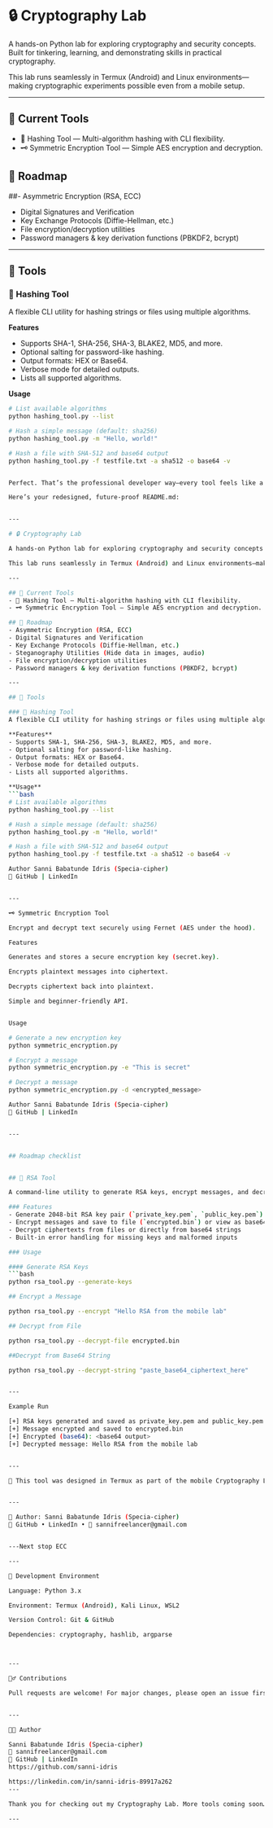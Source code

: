 # 🔒 Cryptography Lab

A hands-on Python lab for exploring cryptography and security concepts. Built for tinkering, learning, and demonstrating skills in practical cryptography.  

This lab runs seamlessly in Termux (Android) and Linux environments—making cryptographic experiments possible even from a mobile setup.  

---

## 🚀 Current Tools
- 🔐 Hashing Tool — Multi-algorithm hashing with CLI flexibility.
- 🗝 Symmetric Encryption Tool — Simple AES encryption and decryption.

## 📡 Roadmap
##- Asymmetric Encryption (RSA, ECC)
- Digital Signatures and Verification
- Key Exchange Protocols (Diffie-Hellman, etc.)
- File encryption/decryption utilities
- Password managers & key derivation functions (PBKDF2, bcrypt)

---

## 📂 Tools

### 🔐 Hashing Tool
A flexible CLI utility for hashing strings or files using multiple algorithms.

**Features**
- Supports SHA-1, SHA-256, SHA-3, BLAKE2, MD5, and more.
- Optional salting for password-like hashing.
- Output formats: HEX or Base64.
- Verbose mode for detailed outputs.
- Lists all supported algorithms.

**Usage**
```bash
# List available algorithms
python hashing_tool.py --list

# Hash a simple message (default: sha256)
python hashing_tool.py -m "Hello, world!"

# Hash a file with SHA-512 and base64 output
python hashing_tool.py -f testfile.txt -a sha512 -o base64 -v


Perfect. That’s the professional developer way—every tool feels like a mini-project with its own little “signature block” at the end.

Here’s your redesigned, future-proof README.md:


---

# 🔒 Cryptography Lab

A hands-on Python lab for exploring cryptography and security concepts. Built for tinkering, learning, and demonstrating skills in practical cryptography.  

This lab runs seamlessly in Termux (Android) and Linux environments—making cryptographic experiments possible even from a mobile setup.  

---

## 🚀 Current Tools
- 🔐 Hashing Tool — Multi-algorithm hashing with CLI flexibility.
- 🗝 Symmetric Encryption Tool — Simple AES encryption and decryption.

## 📡 Roadmap
- Asymmetric Encryption (RSA, ECC)
- Digital Signatures and Verification
- Key Exchange Protocols (Diffie-Hellman, etc.)
- Steganography Utilities (Hide data in images, audio)
- File encryption/decryption utilities
- Password managers & key derivation functions (PBKDF2, bcrypt)

---

## 📂 Tools

### 🔐 Hashing Tool
A flexible CLI utility for hashing strings or files using multiple algorithms.

**Features**
- Supports SHA-1, SHA-256, SHA-3, BLAKE2, MD5, and more.
- Optional salting for password-like hashing.
- Output formats: HEX or Base64.
- Verbose mode for detailed outputs.
- Lists all supported algorithms.

**Usage**
```bash
# List available algorithms
python hashing_tool.py --list

# Hash a simple message (default: sha256)
python hashing_tool.py -m "Hello, world!"

# Hash a file with SHA-512 and base64 output
python hashing_tool.py -f testfile.txt -a sha512 -o base64 -v

Author Sanni Babatunde Idris (Specia-cipher)
🔗 GitHub | LinkedIn


---

🗝 Symmetric Encryption Tool

Encrypt and decrypt text securely using Fernet (AES under the hood).

Features

Generates and stores a secure encryption key (secret.key).

Encrypts plaintext messages into ciphertext.

Decrypts ciphertext back into plaintext.

Simple and beginner-friendly API.


Usage

# Generate a new encryption key
python symmetric_encryption.py

# Encrypt a message
python symmetric_encryption.py -e "This is secret"

# Decrypt a message
python symmetric_encryption.py -d <encrypted_message>

Author Sanni Babatunde Idris (Specia-cipher)
🔗 GitHub | LinkedIn


---


## Roadmap checklist 


## 🔐 RSA Tool

A command-line utility to generate RSA keys, encrypt messages, and decrypt ciphertexts.

### Features
- Generate 2048-bit RSA key pair (`private_key.pem`, `public_key.pem`)
- Encrypt messages and save to file (`encrypted.bin`) or view as base64
- Decrypt ciphertexts from files or directly from base64 strings
- Built-in error handling for missing keys and malformed inputs

### Usage

#### Generate RSA Keys
```bash
python rsa_tool.py --generate-keys

## Encrypt a Message

python rsa_tool.py --encrypt "Hello RSA from the mobile lab"

## Decrypt from File

python rsa_tool.py --decrypt-file encrypted.bin

##Decrypt from Base64 String

python rsa_tool.py --decrypt-string "paste_base64_ciphertext_here"


---

Example Run

[+] RSA keys generated and saved as private_key.pem and public_key.pem
[+] Message encrypted and saved to encrypted.bin
[+] Encrypted (base64): <base64 output>
[+] Decrypted message: Hello RSA from the mobile lab


---

📌 This tool was designed in Termux as part of the mobile Cryptography Lab project.


---

👤 Author: Sanni Babatunde Idris (Specia-cipher)
🔗 GitHub • LinkedIn • 📧 sannifreelancer@gmail.com


---Next stop ECC

---

📝 Development Environment

Language: Python 3.x

Environment: Termux (Android), Kali Linux, WSL2

Version Control: Git & GitHub

Dependencies: cryptography, hashlib, argparse



---

🙋‍♂️ Contributions

Pull requests are welcome! For major changes, please open an issue first to discuss what you would like to change.


---

👨‍💻 Author

Sanni Babatunde Idris (Specia-cipher)
📧 sannifreelancer@gmail.com
🔗 GitHub | LinkedIn
https://github.com/sanni-idris

https://linkedin.com/in/sanni-idris-89917a262
---

Thank you for checking out my Cryptography Lab. More tools coming soon… 🚀

---
